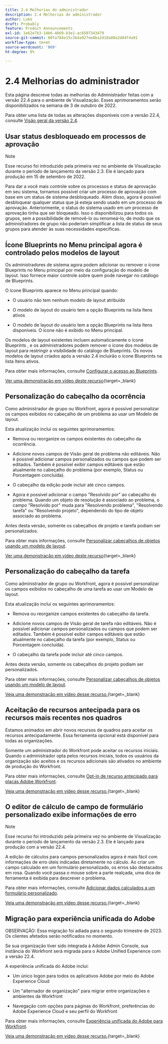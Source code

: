 ```yaml
---
title: 2.4 Melhorias do administrador
description: 2.4 Melhorias do administrador
author: Luke
draft: Probably
feature: Product Announcements
exl-id: 1e62e7b3-14b6-4669-b3e1-ac6507343479
source-git-commit: 80fa784e15c3b4a927ee8ba2d18a80a2d84f4a91
workflow-type: tm+mt
source-wordcount: '869'
ht-degree: 0%

---
```


# 2.4 Melhorias do administrador

Esta página descreve todas as melhorias do Administrador feitas com a versão 22.4 para o ambiente de Visualização. Esses aprimoramentos serão disponibilizados na semana de 3 de outubro de 2022.

Para obter uma lista de todas as alterações disponíveis com a versão 22.4, consulte [Visão geral da versão 2.4](/help/quicksilver/product-announcements/product-releases/22.4-release-activity/22-4-release-overview.md).

## Usar status desbloqueado em processos de aprovação

>[!NOTE]
>
>Esse recurso foi introduzido pela primeira vez no ambiente de Visualização durante o período de lançamento da versão 2.3. Ele é lançado para produção em 15 de setembro de 2022.

Para dar a você mais controle sobre os processos e status de aprovação em seu sistema, tornamos possível criar um processo de aprovação com base em um status de sistema desbloqueado. Além disso, agora é possível desbloquear qualquer status que já esteja sendo usado em um processo de aprovação. Anteriormente, o status do sistema usado em um processo de aprovação tinha que ser bloqueado. Isso o disponibilizou para todos os grupos, sem a possibilidade de removê-lo ou renomeá-lo, de modo que os administradores de grupo não poderiam simplificar a lista de status de seus grupos para atender às suas necessidades específicas.

## Ícone Blueprints no Menu principal agora é controlado pelos modelos de layout

Os administradores de sistema agora podem adicionar ou remover o ícone Blueprints no Menu principal por meio da configuração do modelo de layout. Isso fornece maior controle sobre quem pode navegar no catálogo de Blueprints.

O ícone Blueprints aparece no Menu principal quando:

* O usuário não tem nenhum modelo de layout atribuído

* O modelo de layout do usuário tem a opção Blueprints na lista Itens ativos

* O modelo de layout do usuário tem a opção Blueprints na lista Itens disponíveis. O ícone não é exibido no Menu principal.

Os modelos de layout existentes incluem automaticamente o ícone Blueprints , e os administradores podem remover o ícone dos modelos de layout para restringir a visibilidade do catálogo de Blueprints. Os novos modelos de layout criados após a versão 2.4 incluirão o ícone Blueprints na lista Itens ativos.

Para obter mais informações, consulte [Configurar o acesso ao Blueprints](/help/quicksilver/administration-and-setup/blueprints/configure-access-to-blueprints.md).

[Ver uma demonstração em vídeo deste recurso](https://video.tv.adobe.com/v/3412382/){target=_blank}

## Personalização do cabeçalho da ocorrência

Como administrador de grupo ou Workfront, agora é possível personalizar os campos exibidos no cabeçalho de um problema ao usar um Modelo de layout.

Esta atualização inclui os seguintes aprimoramentos:

* Remova ou reorganize os campos existentes do cabeçalho da ocorrência.

* Adicione novos campos de Visão geral de problema não editáveis. Não é possível adicionar campos personalizados ou campos que podem ser editados. Também é possível exibir campos editáveis que estão atualmente no cabeçalho do problema (por exemplo, Status ou Porcentagem concluída).

* O cabeçalho da edição pode incluir até cinco campos.

* Agora é possível adicionar o campo &quot;Resolvido por&quot; ao cabeçalho do problema. Quando um objeto de resolução é associado ao problema, o campo &quot;Resolvido por&quot; muda para &quot;Resolvendo problema&quot;, &quot;Resolvendo tarefa&quot; ou &quot;Resolvendo projeto&quot;, dependendo do tipo de objeto associado ao problema.

Antes desta versão, somente os cabeçalhos de projeto e tarefa podiam ser personalizados.



Para obter mais informações, consulte [Personalizar cabeçalhos de objetos usando um modelo de layout](/help/quicksilver/administration-and-setup/customize-workfront/use-layout-templates/customize-object-headers.md).

[Ver uma demonstração em vídeo deste recurso](https://video.tv.adobe.com/v/3412383/){target=_blank}

## Personalização do cabeçalho da tarefa

Como administrador de grupo ou Workfront, agora é possível personalizar os campos exibidos no cabeçalho de uma tarefa ao usar um Modelo de layout.

Esta atualização inclui os seguintes aprimoramentos:

* Remova ou reorganize campos existentes do cabeçalho da tarefa.

* Adicione novos campos de Visão geral de tarefa não editáveis. Não é possível adicionar campos personalizados ou campos que podem ser editados. Também é possível exibir campos editáveis que estão atualmente no cabeçalho da tarefa (por exemplo, Status ou Porcentagem concluída).

* O cabeçalho da tarefa pode incluir até cinco campos.

Antes desta versão, somente os cabeçalhos do projeto podiam ser personalizados.

Para obter mais informações, consulte [Personalizar cabeçalhos de objetos usando um modelo de layout](/help/quicksilver/administration-and-setup/customize-workfront/use-layout-templates/customize-object-headers.md).

[Veja uma demonstração em vídeo desse recurso.](https://video.tv.adobe.com/v/3412384/){target=_blank}

## Aceitação de recursos antecipada para os recursos mais recentes nos quadros

Estamos animados em abrir novos recursos de quadros para aceitar os recursos antecipadamente. Essa ferramenta opcional está disponível para todas as organizações.

Somente um administrador do Workfront pode aceitar os recursos iniciais. Quando o administrador opta pelos recursos iniciais, todos os usuários da organização são aceitos e os recursos adicionais são ativados no ambiente de produção do Workfront.

Para obter mais informações, consulte [Opt-in de recurso antecipado para placas Adobe Workfront](/help/quicksilver/agile/get-started-with-boards/boards-early-feature-opt-in.md).

[Veja uma demonstração em vídeo desse recurso.](https://video.tv.adobe.com/v/3412386/){target=_blank}

## O editor de cálculo de campo de formulário personalizado exibe informações de erro

>[!NOTE]
>
>Esse recurso foi introduzido pela primeira vez no ambiente de Visualização durante o período de lançamento da versão 2.3. Ele é lançado para produção com a versão 22.4.

A edição de cálculos para campos personalizados agora é mais fácil com informações de erro úteis indicadas diretamente no cálculo. Ao criar um campo calculado em um formulário personalizado, os erros são destacados em rosa. Quando você passa o mouse sobre a parte realçada, uma dica de ferramenta é exibida para descrever o problema.

Para obter mais informações, consulte [Adicionar dados calculados a um formulário personalizado](/help/quicksilver/administration-and-setup/customize-workfront/create-manage-custom-forms/add-calculated-data-to-custom-form.md).

[Veja uma demonstração em vídeo desse recurso.](https://video.tv.adobe.com/v/3412387/){target=_blank}

## Migração para experiência unificada do Adobe

OBSERVAÇÃO: Essa migração foi adiada para o segundo trimestre de 2023. Os clientes afetados serão notificados no momento.

Se sua organização tiver sido integrada à Adobe Admin Console, sua instância do Workfront será migrada para o Adobe Unified Experience com a versão 22.4.

A experiência unificada do Adobe inclui:

* Um único logon para todos os aplicativos Adobe por meio do Adobe Experience Cloud

* Um &quot;alternador de organização&quot; para migrar entre organizações e ambientes da Workfront

* Navegação com opções para páginas do Workfront, preferências do Adobe Experience Cloud e seu perfil do Workfront

Para obter mais informações, consulte [Experiência unificada do Adobe para Workfront](/help/quicksilver/workfront-basics/navigate-workfront/workfront-navigation/adobe-unified-experience.md).

[Veja uma demonstração em vídeo desse recurso.](https://video.tv.adobe.com/v/3412388/){target=_blank}
